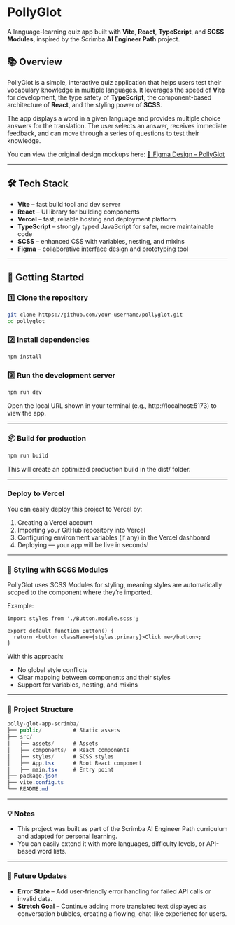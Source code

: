 # PollyGlot

A language-learning quiz app built with **Vite**, **React**, **TypeScript**, and **SCSS Modules**, inspired by the Scrimba **AI Engineer Path** project.

## 📚 Overview

PollyGlot is a simple, interactive quiz application that helps users test their vocabulary knowledge in multiple languages. It leverages the speed of **Vite** for development, the type safety of **TypeScript**, the component-based architecture of **React**, and the styling power of **SCSS**.

The app displays a word in a given language and provides multiple choice answers for the translation. The user selects an answer, receives immediate feedback, and can move through a series of questions to test their knowledge.

You can view the original design mockups here: [🎨 Figma Design – PollyGlot](https://www.figma.com/design/5zQQiaSDdUu8AqVGlg9PZ3/OpenAi-API---PollyGlot?node-id=1-168&t=VBu5mK7ufECFQWA1-1)

---

## 🛠️ Tech Stack

- **Vite** – fast build tool and dev server
- **React** – UI library for building components
- **Vercel** – fast, reliable hosting and deployment platform
- **TypeScript** – strongly typed JavaScript for safer, more maintainable code
- **SCSS** – enhanced CSS with variables, nesting, and mixins
- **Figma** – collaborative interface design and prototyping tool

---

## 🚀 Getting Started

### 1️⃣ Clone the repository

```bash
git clone https://github.com/your-username/pollyglot.git
cd pollyglot
```

### 2️⃣ Install dependencies

```bash
npm install
```

### 3️⃣ Run the development server

```bash
npm run dev
```

Open the local URL shown in your terminal (e.g., http://localhost:5173) to view the app.

---

### 📦 Build for production

```bash
npm run build
```

This will create an optimized production build in the dist/ folder.

---

### Deploy to Vercel

You can easily deploy this project to Vercel by:

1. Creating a Vercel account
2. Importing your GitHub repository into Vercel
3. Configuring environment variables (if any) in the Vercel dashboard
4. Deploying — your app will be live in seconds!

---

### 🎨 Styling with SCSS Modules

PollyGlot uses SCSS Modules for styling, meaning styles are automatically scoped to the component where they’re imported.

Example:

```tsx
import styles from './Button.module.scss';

export default function Button() {
  return <button className={styles.primary}>Click me</button>;
}
```

With this approach:

- No global style conflicts
- Clear mapping between components and their styles
- Support for variables, nesting, and mixins

---

### 📂 Project Structure

```csharp
polly-glot-app-scrimba/
├── public/          # Static assets
├── src/
│   ├── assets/      # Assets
│   ├── components/  # React components
│   ├── styles/      # SCSS styles
│   ├── App.tsx      # Root React component
│   ├── main.tsx     # Entry point
├── package.json
├── vite.config.ts
└── README.md
```

---

### 💡 Notes

- This project was built as part of the Scrimba AI Engineer Path curriculum and adapted for personal learning.
- You can easily extend it with more languages, difficulty levels, or API-based word lists.

---

### 🔮 Future Updates

- **Error State** – Add user-friendly error handling for failed API calls or invalid data.
- **Stretch Goal** – Continue adding more translated text displayed as conversation bubbles, creating a flowing, chat-like experience for users.
